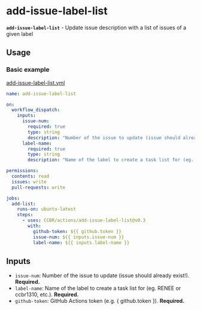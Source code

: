 # add-issue-label-list

**`add-issue-label-list`** - Update issue description with a list of
issues of a given label

## Usage

### Basic example

[add-issue-label-list.yml](/examples/add-issue-label-list.yml)

```yaml
name: add-issue-label-list

on:
  workflow_dispatch:
    inputs:
      issue-num:
        required: true
        type: string
        description: "Number of the issue to update (issue should already exist!)"
      label-name:
        required: true
        type: string
        description: "Name of the label to create a task list for (eg. RENEE, ccbr1310, etc.)"

permissions:
  contents: read
  issues: write
  pull-requests: write

jobs:
  add-list:
    runs-on: ubuntu-latest
    steps:
      - uses: CCBR/actions/add-issue-label-list@v0.3
        with:
          github-token: ${{ github.token }}
          issue-num: ${{ inputs.issue-num }}
          label-name: ${{ inputs.label-name }}
```

## Inputs

- `issue-num`: Number of the issue to update (issue should already
  exist!). **Required.**
- `label-name`: Name of the label to create a task list for (eg. RENEE
  or ccbr1310, etc.). **Required.**
- `github-token`: GitHub Actions token (e.g. { github.token }).
  **Required.**
